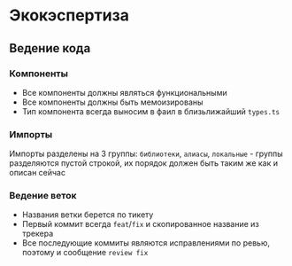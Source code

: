 # Экокэспертиза

## Ведение кода

### Компоненты

- Все компоненты должны являться функциональными
- Все компоненты должны быть мемоизированы
- Тип компонента всегда выносим в фаил в близьлижайший `types.ts`

### Импорты

Импорты разделены на 3 группы: `библиотеки`, `алиасы`, `локальные` - группы разделяются пустой строкой, их порядок должен быть таким же как и описан сейчас

### Ведение веток

- Названия ветки берется по тикету
- Первый коммит всегда `feat`/`fix` и скопированное название из трекера
- Все последующие коммиты являются исправлениями по ревью, поэтому и сообщение `review fix`
